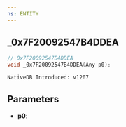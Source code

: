 ```yaml
---
ns: ENTITY
---
```

## _0x7F20092547B4DDEA

```c
// 0x7F20092547B4DDEA
void _0x7F20092547B4DDEA(Any p0);
```

```
NativeDB Introduced: v1207
```

## Parameters
* **p0**:
